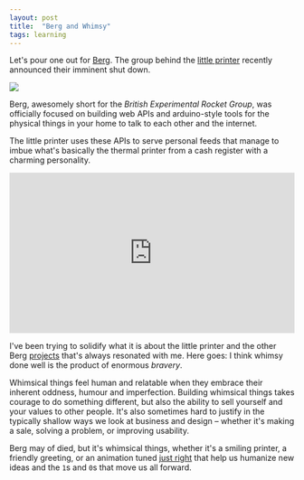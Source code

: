 ```yaml
---
layout: post
title:  "Berg and Whimsy"
tags: learning
---
```


Let's pour one out for [Berg][berg]. The group behind the [little printer][littleprinter] recently announced their imminent shut down.

<img src="/images/2014/berg-logo.png">

Berg, awesomely short for the _British Experimental Rocket Group_, was officially focused on building web APIs and arduino-style tools for the physical things in your home to talk to each other and the internet.

The little printer uses these APIs to serve personal feeds that manage to imbue what's basically the thermal printer from a cash register with a charming personality.

<style>.embed-container { position: relative; padding-bottom: 56.25%; height: 0; overflow: hidden; max-width: 100%; height: auto; } .embed-container iframe, .embed-container object, .embed-container embed { position: absolute; top: 0; left: 0; width: 100%; height: 100%; }</style><div class='embed-container'><iframe src='https://player.vimeo.com/video/32796535' frameborder='0' webkitAllowFullScreen mozallowfullscreen allowFullScreen></iframe></div>

I've been trying to solidify what it is about the little printer and the other Berg [projects][casestudies] that's always resonated with me. Here goes: I think whimsy done well is the product of enormous _bravery_.

Whimsical things feel human and relatable when they embrace their inherent oddness, humour and imperfection. Building whimsical things takes courage to do something different, but also the ability to sell yourself and your values to other people. It's also sometimes hard to justify in the typically shallow ways we look at business and design – whether it's making a sale, solving a problem, or improving usability.

Berg may of died, but it's whimsical things, whether it's a smiling printer, a friendly greeting, or an animation tuned [just right][applewatch] that help us humanize new ideas and the `1`s and `0`s that move us all forward.




[berg]:http://bergcloud.com
[littleprinter]:http://bergcloud.com/case-studies/little-printer
[casestudies]:http://bergcloud.com/case-studies

[vimeo]:http://vimeo.com/bergstudio
[washing-machine-vid]:http://vimeo.com/87522764

[applewatch]:https://twitter.com/Eric_Robinson/status/513040669020266496/photo/1

<!-- t. Talkin' about Berg(@bergcloud) and Whimsy - [link] -->